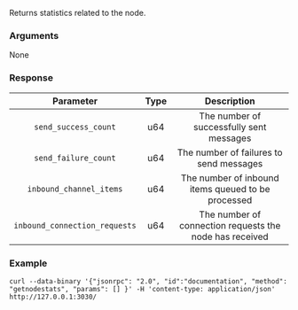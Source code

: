 Returns statistics related to the node.

### Arguments

None

### Response

|            Parameter          | Type |                        Description                      |
|:-----------------------------:|:----:|:-------------------------------------------------------:|
| `send_success_count`          | u64  | The number of successfully sent messages                |
| `send_failure_count`          | u64  | The number of failures to send messages                 |
| `inbound_channel_items`       | u64  | The number of inbound items queued to be processed      |
| `inbound_connection_requests` | u64  | The number of connection requests the node has received |

### Example
```ignore
curl --data-binary '{"jsonrpc": "2.0", "id":"documentation", "method": "getnodestats", "params": [] }' -H 'content-type: application/json' http://127.0.0.1:3030/
```
